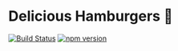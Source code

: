 # Delicious Hamburgers 🍔

[![Build Status](https://travis-ci.org/kapoko/delicious-hamburgers.svg?branch=master)](https://travis-ci.org/kapoko/delicious-hamburgers)
[![npm version](https://badge.fury.io/js/delicious-hamburgers.svg)](https://badge.fury.io/js/delicious-hamburgers)